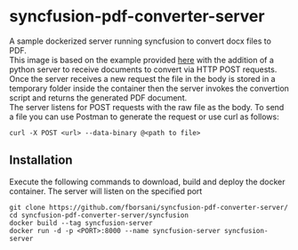 # syncfusion-pdf-converter-server
A sample dockerized server running syncfusion to convert docx files to PDF.</br>
This image is based on the example provided <a href="https://help.syncfusion.com/file-formats/docio/word-to-pdf-linux-docker">here</a> with the addition of a python server to receive documents to convert via HTTP POST requests.</br>
Once the server receives a new request the file in the body is stored in a temporary folder inside the container then the server invokes the convertion script and returns the generated PDF document.</br>
The server listens for POST requests with the raw file as the body. To send a file you can use Postman to generate the request or use curl as follows:
```
curl -X POST <url> --data-binary @<path to file>
```
## Installation
Execute the following commands to download, build and deploy the docker container. The server will listen on the specified port
```
git clone https://github.com/fborsani/syncfusion-pdf-converter-server/
cd syncfusion-pdf-converter-server/syncfusion
docker build --tag syncfusion-server
docker run -d -p <PORT>:8000 --name syncfusion-server syncfusion-server
```
